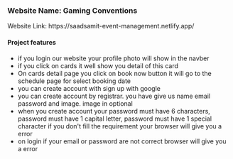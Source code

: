 <h3>Website Name: Gaming Conventions</h3>
<p>Website Link: https://saadsamit-event-management.netlify.app/</p>

<h4>Project features</h4>
<ul>
<li>if you login our website your profile photo will show in the navber</li>
<li>if you click on cards it well show you detail of this card</li>
<li>On cards detail page you click on book now button it will go to the schedule page for select booking date</li>
<li>you can create account with sign up with google</li>
<li>you can create account by registrar. you have give us name email password and image. image in optional </li>
<li>when you create account your password must have 6 characters, password must have 1 capital letter, password must have 1 special character if you don't fill the requirement your browser will give you a error</li>
<li>on login if your email or password are not correct browser will give you a error</li>
</ul>
